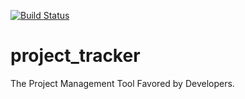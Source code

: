 [![Build Status](https://travis-ci.org/Emyboy/project_tracker.svg?branch=api)](https://travis-ci.org/Emyboy/project_tracker)

# project_tracker
The Project Management Tool Favored by Developers.
